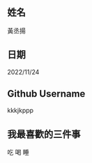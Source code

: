 姓名
----
黃丞揚

日期
----
2022/11/24

Github Username
---------------
kkkjkppp

我最喜歡的三件事
---------------
吃 喝 睡